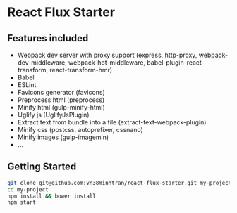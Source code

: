 # React Flux Starter

## Features included

- Webpack dev server with proxy support (express, http-proxy, webpack-dev-middleware, webpack-hot-middleware, babel-plugin-react-transform, react-transform-hmr)
- Babel 
- ESLint
- Favicons generator (favicons)
- Preprocess html (preprocess)
- Minify html (gulp-minify-html) 
- Uglify js (UglifyJsPlugin)
- Extract text from bundle into a file (extract-text-webpack-plugin)
- Minify css (postcss, autoprefixer, cssnano)
- Minify images (gulp-imagemin)
- ...

## Getting Started

```bash
git clone git@github.com:vn38minhtran/react-flux-starter.git my-project
cd my-project
npm install && bower install
npm start
```
